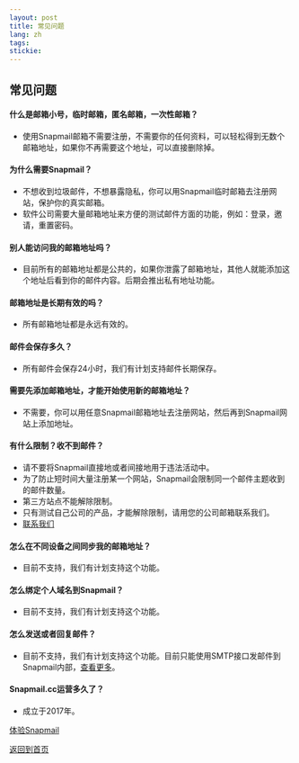 ```yaml
---
layout: post
title: 常见问题
lang: zh
tags: 
stickie: 
---
```


## 常见问题

#### 什么是邮箱小号，临时邮箱，匿名邮箱，一次性邮箱？
+ 使用Snapmail邮箱不需要注册，不需要你的任何资料，可以轻松得到无数个邮箱地址，如果你不再需要这个地址，可以直接删除掉。

#### 为什么需要Snapmail？
+ 不想收到垃圾邮件，不想暴露隐私，你可以用Snapmail临时邮箱去注册网站，保护你的真实邮箱。
+ 软件公司需要大量邮箱地址来方便的测试邮件方面的功能，例如：登录，邀请，重置密码。

#### 别人能访问我的邮箱地址吗？
+ 目前所有的邮箱地址都是公共的，如果你泄露了邮箱地址，其他人就能添加这个地址后看到你的邮件内容。后期会推出私有地址功能。

#### 邮箱地址是长期有效的吗？
+ 所有邮箱地址都是永远有效的。

#### 邮件会保存多久？
+ 所有邮件会保存24小时，我们有计划支持邮件长期保存。

#### 需要先添加邮箱地址，才能开始使用新的邮箱地址？
+ 不需要，你可以用任意Snapmail邮箱地址去注册网站，然后再到Snapmail网站上添加地址。

#### 有什么限制？收不到邮件？
+ 请不要将Snapmail直接地或者间接地用于违法活动中。
+ 为了防止短时间大量注册某一个网站，Snapmail会限制同一个邮件主题收到的邮件数量。
+ 第三方站点不能解除限制。
+ 只有测试自己公司的产品，才能解除限制，请用您的公司邮箱联系我们。
+ <a target="_blank" href="https://www.snapmail.cc/blog/zh/support.html"> 联系我们 </a>

#### 怎么在不同设备之间同步我的邮箱地址？
+ 目前不支持，我们有计划支持这个功能。

#### 怎么绑定个人域名到Snapmail？
+ 目前不支持，我们有计划支持这个功能。

#### 怎么发送或者回复邮件？
+ 目前不支持，我们有计划支持这个功能。目前只能使用SMTP接口发邮件到Snapmail内部，<a target='_blank' href="https://www.snapmail.cc/blog/zh/2019/11/30/snapmail-smtp.html">查看更多</a>。

#### Snapmail.cc运营多久了？
+ 成立于2017年。


<a target="_blank" href="https://www.snapmail.cc"><i class="fa fa-envelope a"></i> 体验Snapmail </a>

<a href="https://www.snapmail.cc/blog/"><i class="fa fa-arrow-circle-left"></i> 返回到首页 </a>